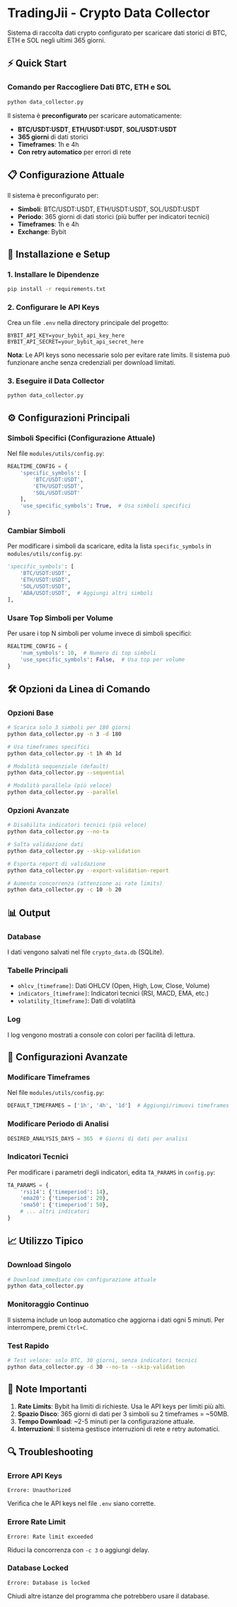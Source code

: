 # TradingJii - Crypto Data Collector

Sistema di raccolta dati crypto configurato per scaricare dati storici di BTC, ETH e SOL negli ultimi 365 giorni.

## ⚡ Quick Start

### Comando per Raccogliere Dati BTC, ETH e SOL
```bash
python data_collector.py
```

Il sistema è **preconfigurato** per scaricare automaticamente:
- **BTC/USDT:USDT**, **ETH/USDT:USDT**, **SOL/USDT:USDT**
- **365 giorni** di dati storici
- **Timeframes**: 1h e 4h
- **Con retry automatico** per errori di rete

## 📋 Configurazione Attuale

Il sistema è preconfigurato per:
- **Simboli**: BTC/USDT:USDT, ETH/USDT:USDT, SOL/USDT:USDT
- **Periodo**: 365 giorni di dati storici (più buffer per indicatori tecnici)
- **Timeframes**: 1h e 4h
- **Exchange**: Bybit

## 🚀 Installazione e Setup

### 1. Installare le Dipendenze
```bash
pip install -r requirements.txt
```

### 2. Configurare le API Keys
Crea un file `.env` nella directory principale del progetto:
```
BYBIT_API_KEY=your_bybit_api_key_here
BYBIT_API_SECRET=your_bybit_api_secret_here
```

**Nota**: Le API keys sono necessarie solo per evitare rate limits. Il sistema può funzionare anche senza credenziali per download limitati.

### 3. Eseguire il Data Collector
```bash
python data_collector.py
```

## ⚙️ Configurazioni Principali

### Simboli Specifici (Configurazione Attuale)
Nel file `modules/utils/config.py`:
```python
REALTIME_CONFIG = {
    'specific_symbols': [
        'BTC/USDT:USDT',
        'ETH/USDT:USDT', 
        'SOL/USDT:USDT'
    ],
    'use_specific_symbols': True,  # Usa simboli specifici
}
```

### Cambiar Simboli
Per modificare i simboli da scaricare, edita la lista `specific_symbols` in `modules/utils/config.py`:
```python
'specific_symbols': [
    'BTC/USDT:USDT',
    'ETH/USDT:USDT', 
    'SOL/USDT:USDT',
    'ADA/USDT:USDT',  # Aggiungi altri simboli
],
```

### Usare Top Simboli per Volume
Per usare i top N simboli per volume invece di simboli specifici:
```python
REALTIME_CONFIG = {
    'num_symbols': 10,  # Numero di top simboli
    'use_specific_symbols': False,  # Usa top per volume
}
```

## 🛠️ Opzioni da Linea di Comando

### Opzioni Base
```bash
# Scarica solo 3 simboli per 180 giorni
python data_collector.py -n 3 -d 180

# Usa timeframes specifici
python data_collector.py -t 1h 4h 1d

# Modalità sequenziale (default)
python data_collector.py --sequential

# Modalità parallela (più veloce)
python data_collector.py --parallel
```

### Opzioni Avanzate
```bash
# Disabilita indicatori tecnici (più veloce)
python data_collector.py --no-ta

# Salta validazione dati
python data_collector.py --skip-validation

# Esporta report di validazione
python data_collector.py --export-validation-report

# Aumenta concorrenza (attenzione ai rate limits)
python data_collector.py -c 10 -b 20
```

## 📊 Output

### Database
I dati vengono salvati nel file `crypto_data.db` (SQLite).

### Tabelle Principali
- `ohlcv_[timeframe]`: Dati OHLCV (Open, High, Low, Close, Volume)
- `indicators_[timeframe]`: Indicatori tecnici (RSI, MACD, EMA, etc.)
- `volatility_[timeframe]`: Dati di volatilità

### Log
I log vengono mostrati a console con colori per facilità di lettura.

## 🔧 Configurazioni Avanzate

### Modificare Timeframes
Nel file `modules/utils/config.py`:
```python
DEFAULT_TIMEFRAMES = ['1h', '4h', '1d']  # Aggiungi/rimuovi timeframes
```

### Modificare Periodo di Analisi
```python
DESIRED_ANALYSIS_DAYS = 365  # Giorni di dati per analisi
```

### Indicatori Tecnici
Per modificare i parametri degli indicatori, edita `TA_PARAMS` in `config.py`:
```python
TA_PARAMS = {
    'rsi14': {'timeperiod': 14},
    'ema20': {'timeperiod': 20},
    'sma50': {'timeperiod': 50},
    # ... altri indicatori
}
```

## 📈 Utilizzo Tipico

### Download Singolo
```bash
# Download immediato con configurazione attuale
python data_collector.py
```

### Monitoraggio Continuo
Il sistema include un loop automatico che aggiorna i dati ogni 5 minuti. Per interrompere, premi `Ctrl+C`.

### Test Rapido
```bash
# Test veloce: solo BTC, 30 giorni, senza indicatori tecnici
python data_collector.py -d 30 --no-ta --skip-validation
```

## 🚨 Note Importanti

1. **Rate Limits**: Bybit ha limiti di richieste. Usa le API keys per limiti più alti.
2. **Spazio Disco**: 365 giorni di dati per 3 simboli su 2 timeframes = ~50MB.
3. **Tempo Download**: ~2-5 minuti per la configurazione attuale.
4. **Interruzioni**: Il sistema gestisce interruzioni di rete e retry automatici.

## 🔍 Troubleshooting

### Errore API Keys
```
Errore: Unauthorized
```
Verifica che le API keys nel file `.env` siano corrette.

### Errore Rate Limit
```
Errore: Rate limit exceeded
```
Riduci la concorrenza con `-c 3` o aggiungi delay.

### Database Locked
```
Errore: Database is locked
```
Chiudi altre istanze del programma che potrebbero usare il database.
